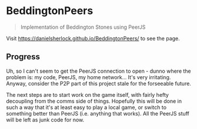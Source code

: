 # BeddingtonPeers

> Implementation of Beddington Stones using PeerJS

Visit https://danielsherlock.github.io/BeddingtonPeers/ to see the page.

## Progress

Uh, so I can't seem to get the PeerJS connection to open - dunno where the problem is: my code, PeerJS, my home network... It's very irritating. Anyway, consider the P2P part of this project stale for the forseeable future.

The next steps are to start work on the game itself, with fairly hefty decoupling from the comms side of things. Hopefully this will be done in such a way that it's at least easy to play a local game, or switch to something better than PeerJS (i.e. anything that works). All the PeerJS stuff will be left as junk code for now.

